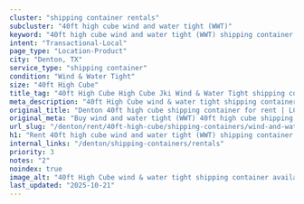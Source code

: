 ```yaml
---
cluster: "shipping container rentals"
subcluster: "40ft high cube wind and water tight (WWT)"
keyword: "40ft high cube wind and water tight (WWT) shipping container for rent Denton, TX"
intent: "Transactional-Local"
page_type: "Location-Product"
city: "Denton, TX"
service_type: "shipping container"
condition: "Wind & Water Tight"
size: "40ft High Cube"
title_tag: "40ft High Cube High Cube Jki Wind & Water Tight shipping container Sales in Denton | LC Container"
meta_description: "40ft High Cube wind & water tight shipping container sales in Denton. High cube containers with extra height. Fast delivery, competitive pricing. Serving shipping containers area. Quote ID: 3SH. Call (214) 524-4168 for your free quote today."
original_title: "Denton 40ft high cube shipping container for rent | LC"
original_meta: "Buy wind and water tight (WWT) 40ft high cube shipping container rent with local delivery in Denton, TX. LC Container — local Since 2003. Request a fast quote today."
url_slug: "/denton/rent/40ft-high-cube/shipping-containers/wind-and-water-tight-wwt"
h1: "Rent 40ft high cube wind and water tight (WWT) shipping container in Denton"
internal_links: "/denton/shipping-containers/rentals"
priority: 3
notes: "2"
noindex: true
image_alt: "40ft High Cube wind & water tight shipping container available for delivery in Denton"
last_updated: "2025-10-21"
---
```


<!-- TODO: Add unique city/inventory copy, images, and internal links here. -->

